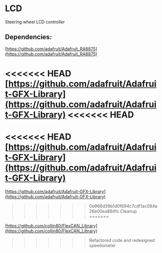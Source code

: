 # LCD
Steering wheel LCD controller

## Dependencies:
[https://github.com/adafruit/Adafruit_RA8875](https://github.com/adafruit/Adafruit_RA8875)

<<<<<<< HEAD
[https://github.com/adafruit/Adafruit-GFX-Library](https://github.com/adafruit/Adafruit-GFX-Library)
<<<<<<< HEAD
=======
<<<<<<< HEAD
[https://github.com/adafruit/Adafruit-GFX-Library](https://github.com/adafruit/Adafruit-GFX-Library)
=======
[https://github.com/adafruit/Adafruit-GFX-Library](https://github.com/adafruit/Adafruit-GFX-Library)

>>>>>>> 0d966d39b1d0f694c7cdf1ac084a26e00ea884fc
>>>>>>> Cleanup
=======

[https://github.com/collin80/FlexCAN_Library](https://github.com/collin80/FlexCAN_Library)
>>>>>>> Refactored code and redesigned speedometer
